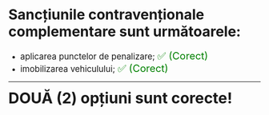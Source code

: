 # Sancțiunile contravenționale complementare sunt următoarele:

- <span style="font-size: larger;">aplicarea punctelor de penalizare; <span style="color: green; font-size: larger;">✅ (Corect)</span></span>
- <span style="font-size: larger;">imobilizarea vehiculului; <span style="color: green; font-size: larger;">✅ (Corect)</span></span>

---

<span style="font-size: 30px; font-weight: bold;">**DOUĂ (2) opțiuni sunt corecte!**</span>